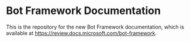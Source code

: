 # Bot Framework Documentation
This is the repository for the new Bot Framework documentation, which is available at https://review.docs.microsoft.com/bot-framework.

